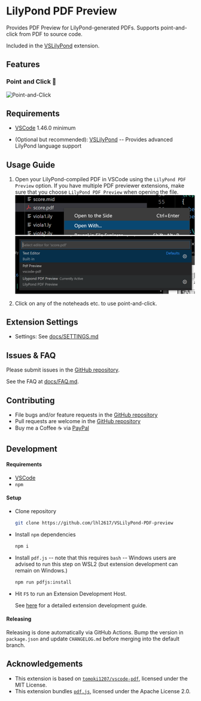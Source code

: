 # LilyPond PDF Preview

Provides PDF Preview for LilyPond-generated PDFs. Supports point-and-click from PDF to source code.

Included in the [VSLilyPond](https://marketplace.visualstudio.com/items?itemName=lhl2617.vslilypond) extension.

## Features

### Point and Click 📄

![Point-and-Click](./docs/assets/gifs/pointAndClick.gif)

## Requirements

* [VSCode](https://code.visualstudio.com/) 1.46.0 minimum
- (Optional but recommended): [VSLilyPond](https://marketplace.visualstudio.com/items?itemName=lhl2617.vslilypond) -- Provides advanced LilyPond language support
## Usage Guide
1. Open your LilyPond-compiled PDF in VSCode using the `LilyPond PDF Preview` option. 
If you have multiple PDF previewer extensions, make sure that you choose `LilyPond PDF Preview` when opening the file.
![Step 1](./docs/assets/img/usage-1.png)
![Step 2](./docs/assets/img/usage-2.png)

2. Click on any of the noteheads etc. to use point-and-click.

## Extension Settings

- Settings: See [docs/SETTINGS.md](docs/SETTINGS.md)

## Issues & FAQ

Please submit issues in the [GitHub repository](https://github.com/lhl2617/VSLilyPond-PDF-preview).

See the FAQ at [docs/FAQ.md](docs/FAQ.md).

## Contributing

- File bugs and/or feature requests in the [GitHub repository](https://github.com/lhl2617/VSLilyPond-PDF-preview)
- Pull requests are welcome in the [GitHub repository](https://github.com/lhl2617/VSLilyPond-PDF-preview)
- Buy me a Coffee ☕️ via [PayPal](https://paypal.me/lhl2617)

## Development

#### Requirements

- [VSCode](https://code.visualstudio.com/)
- `npm`

#### Setup

- Clone repository
  ```bash
  git clone https://github.com/lhl2617/VSLilyPond-PDF-preview
  ```
- Install `npm` dependencies
  ```bash
  npm i
  ```
- Install `pdf.js` -- note that this requires `bash` -- Windows users are advised to run this step on WSL2 (but extension development can remain on Windows.)
  ```bash
  npm run pdfjs:install
  ```
- Hit `F5` to run an Extension Development Host.

  See [here](https://code.visualstudio.com/api/get-started/your-first-extension) for a detailed extension development guide.

#### Releasing

Releasing is done automatically via GitHub Actions. Bump the version in `package.json` and update `CHANGELOG.md` before merging into the default branch.

## Acknowledgements

- This extension is based on [`tomoki1207/vscode-pdf`](https://marketplace.visualstudio.com/items?itemName=tomoki1207.pdf), licensed under the MIT License.
- This extension bundles [`pdf.js`](https://github.com/mozilla/pdf.js), licensed under the Apache License 2.0.
